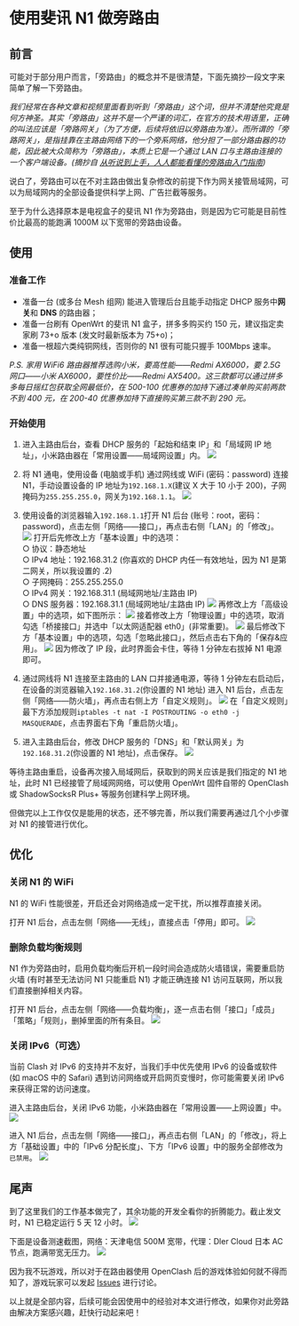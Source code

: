 # 使用斐讯 N1 做旁路由

## 前言
可能对于部分用户而言，「旁路由」的概念并不是很清楚，下面先摘抄一段文字来简单了解一下旁路由。

*我们经常在各种文章和视频里面看到听到「旁路由」这个词，但并不清楚他究竟是何方神圣。其实「旁路由」这并不是一个严谨的词汇，在官方的技术用语里，正确的叫法应该是「旁路网关」（为了方便，后续将依旧以旁路由为准）。而所谓的「旁路网关」，是指挂靠在主路由网络下的一个旁系网络，他分担了一部分路由器的功能，因此被大众简称为「旁路由」，本质上它是一个通过 LAN 口与主路由连接的一个客户端设备。(摘抄自 [从听说到上手，人人都能看懂的旁路由入门指南](https://zhuanlan.zhihu.com/p/122233420))*

说白了，旁路由可以在不对主路由做出复杂修改的前提下作为网关接管局域网，可以为局域网内的全部设备提供科学上网、广告拦截等服务。

至于为什么选择原本是电视盒子的斐讯 N1 作为旁路由，则是因为它可能是目前性价比最高的能跑满 1000M 以下宽带的旁路由设备。

## 使用
### 准备工作
* 准备一台 (或多台 Mesh 组网) 能进入管理后台且能手动指定 DHCP 服务中**网关**和 **DNS** 的路由器；
* 准备一台刷有 OpenWrt 的斐讯 N1 盒子，拼多多购买约 150 元，建议指定卖家刷 73+o 版本 (发文时最新版本为 75+o)；
* 准备一根超六类纯铜网线，否则你的 N1 很有可能只握手 100Mbps 速率。

*P.S. 家用 WiFi6 路由器推荐选购小米，要高性能——Redmi AX6000，要 2.5G 网口——小米 AX6000，要性价比——Redmi AX5400。这三款都可以通过拼多多每日摇红包获取全网最低价，在 500-100 优惠券的加持下通过凑单购买前两款不到 400 元，在 200-40 优惠券加持下直接购买第三款不到 290 元。*

### 开始使用
1. 进入主路由后台，查看 DHCP 服务的「起始和结束 IP」和「局域网 IP 地址」，小米路由器在「常用设置——局域网设置」内。
![](https://raw.githubusercontent.com/GeQ1an/Special-Guide/master/Images/Phicomm_N1/Router_DHCP_01.png)

2. 将 N1 通电，使用设备 (电脑或手机) 通过网线或 WiFi (密码：password) 连接 N1，手动设置设备的 IP 地址为`192.168.1.X`(建议 X 大于 10 小于 200)，子网掩码为`255.255.255.0`，网关为`192.168.1.1`。
![](https://raw.githubusercontent.com/GeQ1an/Special-Guide/master/Images/Phicomm_N1/Network_01.png)

3. 使用设备的浏览器输入`192.168.1.1`打开 N1 后台 (账号：root，密码：password)，点击左侧「网络——接口」，再点击右侧「LAN」的「修改」。
![](https://raw.githubusercontent.com/GeQ1an/Special-Guide/master/Images/Phicomm_N1/OpenWrt_Network_Interfaces_01.png)
打开后先修改上方「基本设置」中的选项：<br>
○ 协议：静态地址<br>
○ IPv4 地址：192.168.31.2 (你喜欢的 DHCP 内任一有效地址，因为 N1 是第二网关，所以我设置的 .2)<br>
○ 子网掩码：255.255.255.0<br>
○ IPv4 网关：192.168.31.1 (局域网地址/主路由 IP)<br>
○ DNS 服务器：192.168.31.1 (局域网地址/主路由 IP)
![](https://raw.githubusercontent.com/GeQ1an/Special-Guide/master/Images/Phicomm_N1/OpenWrt_Network_Interfaces_02.png)
再修改上方「高级设置」中的选项，如下图所示：
![](https://raw.githubusercontent.com/GeQ1an/Special-Guide/master/Images/Phicomm_N1/OpenWrt_Network_Interfaces_03.png)
接着修改上方「物理设置」中的选项，取消勾选「桥接接口」并选中「以太网适配器 eth0」(非常重要)。
![](https://raw.githubusercontent.com/GeQ1an/Special-Guide/master/Images/Phicomm_N1/OpenWrt_Network_Interfaces_04.png)
最后修改下方「基本设置」中的选项，勾选「忽略此接口」，然后点击右下角的「保存&应用」。
![](https://raw.githubusercontent.com/GeQ1an/Special-Guide/master/Images/Phicomm_N1/OpenWrt_Network_Interfaces_05.png)
因为修改了 IP 段，此时界面会卡住，等待 1 分钟左右拔掉 N1 电源即可。

4. 通过网线将 N1 连接至主路由的 LAN 口并接通电源，等待 1 分钟左右启动后，在设备的浏览器输入`192.168.31.2`(你设置的 N1 地址) 进入 N1 后台，点击左侧「网络——防火墙」，再点击右侧上方「自定义规则」。
![](https://raw.githubusercontent.com/GeQ1an/Special-Guide/master/Images/Phicomm_N1/OpenWrt_Network_Firewall_01.png)
在「自定义规则」最下方添加规则`iptables -t nat -I POSTROUTING -o eth0 -j MASQUERADE`，点击界面右下角「重启防火墙」。

5. 进入主路由后台，修改 DHCP 服务的「DNS」和「默认网关」为`192.168.31.2`(你设置的 N1 地址)，点击保存。
![](https://raw.githubusercontent.com/GeQ1an/Special-Guide/master/Images/Phicomm_N1/Router_DHCP_02.png)

等待主路由重启，设备再次接入局域网后，获取到的网关应该是我们指定的 N1 地址，此时 N1 已经接管了局域网网络，可以使用 OpenWrt 固件自带的 OpenClash 或 ShadowSocksR Plus+ 等服务创建科学上网环境。

但做完以上工作仅仅是能用的状态，还不够完善，所以我们需要再通过几个小步骤对 N1 的接管进行优化。

## 优化
### 关闭 N1 的 WiFi
N1 的 WiFi 性能很差，开启还会对网络造成一定干扰，所以推荐直接关闭。

打开 N1 后台，点击左侧「网络——无线」，直接点击「停用」即可。
![](https://raw.githubusercontent.com/GeQ1an/Special-Guide/master/Images/Phicomm_N1/OpenWrt_Network_Wireless.png)

### 删除负载均衡规则
N1 作为旁路由时，启用负载均衡后开机一段时间会造成防火墙错误，需要重启防火墙 (有时甚至无法访问 N1 只能重启 N1) 才能正确连接 N1 访问互联网，所以我们直接删掉相关内容。

打开 N1 后台，点击左侧「网络——负载均衡」，逐一点击右侧「接口」「成员」「策略」「规则」，删掉里面的所有条目。
![](https://raw.githubusercontent.com/GeQ1an/Special-Guide/master/Images/Phicomm_N1/OpenWrt_Network_LoadBalancing.png)

### 关闭 IPv6（可选）
当前 Clash 对 IPv6 的支持并不友好，当我们手中优先使用 IPv6 的设备或软件 (如 macOS 中的 Safari) 遇到访问网络或开启网页变慢时，你可能需要关闭 IPv6 来获得正常的访问速度。

进入主路由后台，关闭 IPv6 功能，小米路由器在「常用设置——上网设置」中。
![](https://raw.githubusercontent.com/GeQ1an/Special-Guide/master/Images/Phicomm_N1/Router_IPv6_01.png)

进入 N1 后台，点击左侧「网络——接口」，再点击右侧「LAN」的「修改」，将上方「基础设置」中的「IPv6 分配长度」、下方「IPv6 设置」中的服务全部修改为`已禁用`。
![](https://raw.githubusercontent.com/GeQ1an/Special-Guide/master/Images/Phicomm_N1/OpenWrt_Network_Interfaces_06.png)

## 尾声
到了这里我们的工作基本做完了，其余功能的开发全看你的折腾能力。截止发文时，N1 已稳定运行 5 天 12 小时。
![](https://raw.githubusercontent.com/GeQ1an/Special-Guide/master/Images/Phicomm_N1/OpenWrt_Status_Overview.png)

下面是设备测速截图，网络：天津电信 500M 宽带，代理：Dler Cloud 日本 AC 节点，跑满带宽无压力。
![](https://raw.githubusercontent.com/GeQ1an/Special-Guide/master/Images/Phicomm_N1/Speedtest.png)

因为我不玩游戏，所以对于在路由器使用 OpenClash 后的游戏体验如何就不得而知了，游戏玩家可以发起 [Issues](https://github.com/GeQ1an/Special-Guide/issues) 进行讨论。

以上就是全部内容，后续可能会因使用中的经验对本文进行修改，如果你对此旁路由解决方案感兴趣，赶快行动起来吧！
